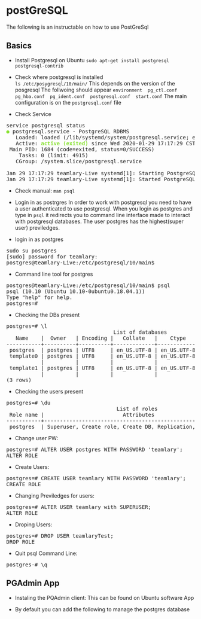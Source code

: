 # postGreSQL

The following is an instructable on how to use PostGreSql 

## Basics
- Install Postgresql on Ubuntu 
```sudo apt-get install postgresql postgresql-contrib```

- Check where postgresql is installed  
```ls /etc/posygresql/10/main/```
   This depends on the version of the posgresql 
   The follwoing should appear 
    ```environment  pg_ctl.conf  pg_hba.conf  pg_ident.conf  postgresql.conf  start.conf```
      The main configuration is on the `postgresql.conf` file 
  
- Check Service 
<pre>service postgresql status
<font color="#8AE234"><b>●</b></font> postgresql.service - PostgreSQL RDBMS
   Loaded: loaded (/lib/systemd/system/postgresql.service; enabled; vendor preset: enabled)
   Active: <font color="#8AE234"><b>active (exited)</b></font> since Wed 2020-01-29 17:17:29 CST; 17h ago
 Main PID: 1684 (code=exited, status=0/SUCCESS)
    Tasks: 0 (limit: 4915)
   CGroup: /system.slice/postgresql.service

Jan 29 17:17:29 teamlary-Live systemd[1]: Starting PostgreSQL RDBMS...
Jan 29 17:17:29 teamlary-Live systemd[1]: Started PostgreSQL RDBMS.
</pre>

- Check manual:
```man psql```

- Login in as postrgres
 In order to work with postgresql you need to have a user authenticated to use postgresql. When you login as postgres and type in `psql` it redirects you to command line interface made to interact with postgresql databases. The user postgres has the highest(super user) previledges.  
 
 - login in as postgres 
 <pre>sudo su postgres
[sudo] password for teamlary: 
postgres@teamlary-Live:/etc/postgresql/10/main$ 
</pre>

- Command line tool for postgres 
<pre>postgres@teamlary-Live:/etc/postgresql/10/main$ psql
psql (10.10 (Ubuntu 10.10-0ubuntu0.18.04.1))
Type &quot;help&quot; for help.
postgres=# 
</pre>

- Checking the DBs present
<pre>postgres=# \l
                                  List of databases
   Name    |  Owner   | Encoding |   Collate   |    Ctype    |   Access privileges   
-----------+----------+----------+-------------+-------------+-----------------------
 postgres  | postgres | UTF8     | en_US.UTF-8 | en_US.UTF-8 | 
 template0 | postgres | UTF8     | en_US.UTF-8 | en_US.UTF-8 | =c/postgres          +
           |          |          |             |             | postgres=CTc/postgres
 template1 | postgres | UTF8     | en_US.UTF-8 | en_US.UTF-8 | =c/postgres          +
           |          |          |             |             | postgres=CTc/postgres
(3 rows)
</pre>

-  Checking the users present 
<pre>postgres=# \du
                                   List of roles
 Role name |                         Attributes                         | Member of 
-----------+------------------------------------------------------------+-----------
 postgres  | Superuser, Create role, Create DB, Replication, Bypass RLS | {}
</pre>

- Change user PW:
<pre>postgres=# ALTER USER postgres WITH PASSWORD &apos;teamlary&apos;;
ALTER ROLE
</pre>

- Create Users:
<pre>postgres=# CREATE USER teamlary WITH PASSWORD &apos;teamlary&apos;; 
CREATE ROLE
</pre>

- Changing Previledges for users:
<pre>postgres=# ALTER USER teamlary with SUPERUSER;
ALTER ROLE</pre>

- Droping Users:
<pre>postgres=# DROP USER teamlaryTest;
DROP ROLE
</pre>

- Quit psql Command Line:
<pre>postgres-# \q
</pre>

## PGAdmin App 

- Instaling the PQAdmin client:
This can be found on Ubuntu software App

- By default you can add the following to manage the postgres database 





















